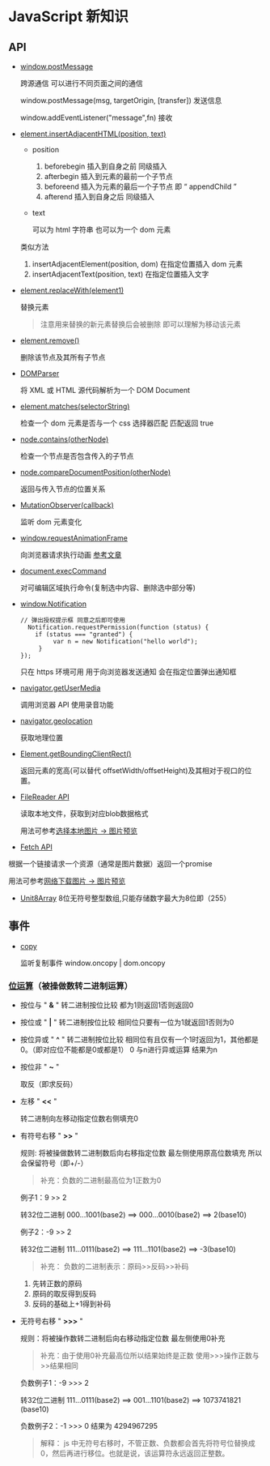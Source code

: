 # JavaScript 新知识

## API

- [window.postMessage](https://developer.mozilla.org/zh-CN/docs/Web/API/Window/postMessage)

  跨源通信 可以进行不同页面之间的通信

  window.postMessage(msg, targetOrigin, [transfer]) 发送信息

  window.addEventListener("message",fn) 接收

- [element.insertAdjacentHTML(position, text)](https://developer.mozilla.org/en-US/docs/Web/API/Element/insertAdjacentHTML)

  - position
    1. beforebegin 插入到自身之前 同级插入
    2. afterbegin 插入到元素的最前一个子节点
    3. beforeend 插入为元素的最后一个子节点 即 “ appendChild ”
    4. afterend 插入到自身之后 同级插入
  - text

    可以为 html 字符串 也可以为一个 dom 元素

  类似方法

  1.  insertAdjacentElement(position, dom) 在指定位置插入 dom 元素
  2.  insertAdjacentText(position, text) 在指定位置插入文字

- [element.replaceWith(element1)](https://developer.mozilla.org/en-US/docs/Web/API/ChildNode/replaceWith)

  替换元素

  > 注意用来替换的新元素替换后会被删除 即可以理解为移动该元素

- [element.remove()](https://developer.mozilla.org/en-US/docs/Web/API/ChildNode/remove)

  删除该节点及其所有子节点

- [DOMParser](https://developer.mozilla.org/zh-CN/docs/Web/API/DOMParser)

  将 XML 或 HTML 源代码解析为一个 DOM Document

- [element.matches(selectorString)](https://developer.mozilla.org/zh-CN/docs/Web/API/Element/matches)

  检查一个 dom 元素是否与一个 css 选择器匹配 匹配返回 true

- [node.contains(otherNode)](https://developer.mozilla.org/zh-CN/docs/Web/API/Node/contains)

  检查一个节点是否包含传入的子节点

- [node.compareDocumentPosition(otherNode)](https://developer.mozilla.org/en-US/docs/Web/API/Node/compareDocumentPosition)

  返回与传入节点的位置关系

- [MutationObserver(callback)](https://developer.mozilla.org/zh-CN/docs/Web/API/MutationObserver)

  监听 dom 元素变化

- [window.requestAnimationFrame](https://developer.mozilla.org/zh-CN/docs/Web/API/Window/requestAnimationFrame)

  向浏览器请求执行动画 [参考文章](https://www.cnblogs.com/onepixel/p/7078617.html)

- [document.execCommand](https://developer.mozilla.org/zh-CN/docs/Web/API/Document/execCommand)

  对可编辑区域执行命令(复制选中内容、删除选中部分等)

- [window.Notification](https://developer.mozilla.org/en-US/docs/Web/API/notification)

  ```
  // 弹出授权提示框 同意之后即可使用
    Notification.requestPermission(function (status) {
      if (status === "granted") {
           var n = new Notification("hello world");
       }
  });
  ```

  只在 https 环境可用 用于向浏览器发送通知 会在指定位置弹出通知框

- [navigator.getUserMedia](https://developer.mozilla.org/en-US/docs/Web/API/Navigator/getUserMedia)

  调用浏览器 API 使用录音功能

- [navigator.geolocation](https://developer.mozilla.org/zh-CN/docs/Web/API/Geolocation/Using_geolocation)

  获取地理位置

- [Element.getBoundingClientRect()](https://developer.mozilla.org/zh-CN/docs/Web/API/Element/getBoundingClientRect)

  返回元素的宽高(可以替代 offsetWidth/offsetHeight)及其相对于视口的位置。

- [FileReader API](https://developer.mozilla.org/zh-CN/docs/Web/API/FileReader)

  读取本地文件，获取到对应blob数据格式 

  用法可参考[选择本地图片 -> 图片预览](https://juejin.im/post/5f01ddfee51d4534c36d8914#heading-1)
- [Fetch API](https://developer.mozilla.org/zh-CN/docs/Web/API/Fetch_API)

根据一个链接请求一个资源（通常是图片数据）返回一个promise 

用法可参考[网络下载图片 -> 图片预览](https://juejin.im/post/5f01ddfee51d4534c36d8914#heading-5)

- [Unit8Array](https://developer.mozilla.org/zh-CN/docs/Web/JavaScript/Reference/Global_Objects/Uint8Array)
  8位无符号整型数组,只能存储数字最大为8位即（255）

## **事件**

- [copy](https://developer.mozilla.org/en-US/docs/Web/API/Element/copy_event)

  监听复制事件 window.oncopy | dom.oncopy

### [位运算](https://developer.mozilla.org/zh-CN/docs/Web/JavaScript/Reference/Operators/Bitwise_Operators#Unsigned_right_shift)（被操做数转二进制运算）
- 按位与 " **&** "
  转二进制按位比较 都为1则返回1否则返回0

- 按位或 " **|** "
  转二进制按位比较 相同位只要有一位为1就返回1否则为0

- 按位异或 " **^** "
  转二进制按位比较 相同位有且仅有一个1时返回为1，其他都是0。（即对应位不能都是0或都是1） 0 与n进行异或运算 结果为n

- 按位非 " **~** "

  取反（即求反码） 
- 左移 " **<<** "

  转二进制向左移动指定位数右侧填充0
- 有符号右移 " **>>** "

  规则: 将被操做数转二进制数后向右移指定位数 最左侧使用原高位数填充 所以会保留符号（即+/-）
  > 补充：负数的二进制最高位为1正数为0

  例子1：9 >> 2

    转32位二进制 000...1001(base2) ==> 000...0010(base2) ==> 2(base10)

  例子2：-9 >> 2

    转32位二进制 111...0111(base2) ==> 111...1101(base2) ==> -3(base10)
  > 补充： 负数的二进制表示：原码>>反码>>补码
    1. 先转正数的原码 
    2. 原码的取反得到反码
    3. 反码的基础上+1得到补码

- 无符号右移 " **>>>** "

  规则：将被操作数转二进制后向右移动指定位数 最左侧使用0补充 
  > 补充：由于使用0补充最高位所以结果始终是正数  使用>>>操作正数与>>结果相同

  负数例子1：-9 >>> 2

    转32位二进制 111...0111(base2) ==> 001...1101(base2) ==> 1073741821 (base10)
  
  负数例子2：-1 >>> 0
    结果为 4294967295
    > 解释： js 中无符号右移时，不管正数、负数都会首先将符号位替换成 0，然后再进行移位。也就是说，该运算符永远返回正整数。
        
